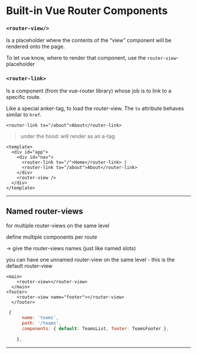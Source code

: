 # Built-in Vue Router Components

### `<router-view/>`

Is a placeholder where the contents of the “view” component will be rendered onto the page.

To let vue know, where to render that component, use the `router-view`-placeholder

### `<router-link>`

Is a component (from the vue-router library) whose job is to link to a specific route.

Like a special anker-tag, to load the router-view. The `to` attribute behaves similar to `href`.

```vue
<router-link to="/about">About</router-link>
```

> under the hood: will render as an a-tag

```vue
<template>
  <div id="app">
    <div id="nav">
      <router-link to="/">Home</router-link> |
      <router-link to="/about">About</router-link>
    </div>
    <router-view />
  </div>
</template>
```

------

## Named router-views

for multiple router-views on the same level

define multiple components per route

-> give the router-views names (just like named slots)

you can have one unnamed router-view on the same level - this is the default router-view

```vue
<main>
    <router-view></router-view>
  </main>
<footer>
    <router-view name="footer"></router-view>
  </footer>
```

```js
 {
      name: 'teams',
      path: '/teams',
      components: { default: TeamsList, footer: TeamsFooter },

    },
```

---

